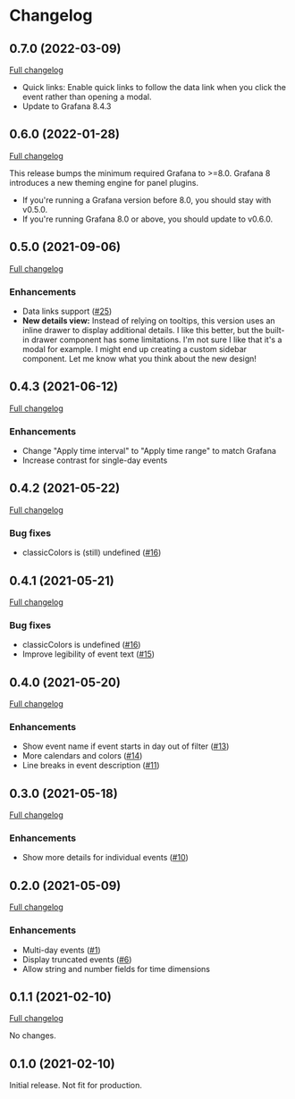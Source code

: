 # Changelog

## 0.7.0 (2022-03-09)

[Full changelog](https://github.com/marcusolsson/grafana-calendar-panel/compare/v0.6.0...v0.7.0)

- Quick links: Enable quick links to follow the data link when you click the event rather than opening a modal.
- Update to Grafana 8.4.3

## 0.6.0 (2022-01-28)

[Full changelog](https://github.com/marcusolsson/grafana-calendar-panel/compare/v0.5.0...v0.6.0)

This release bumps the minimum required Grafana to >=8.0. Grafana 8 introduces a new theming engine for panel plugins.

- If you're running a Grafana version before 8.0, you should stay with v0.5.0.
- If you're running Grafana 8.0 or above, you should update to v0.6.0.

## 0.5.0 (2021-09-06)

[Full changelog](https://github.com/marcusolsson/grafana-calendar-panel/compare/v0.4.3...v0.5.0)

### Enhancements

- Data links support ([#25](https://github.com/marcusolsson/grafana-calendar-panel/issues/25))
- **New details view:** Instead of relying on tooltips, this version uses an inline drawer to display additional details. I like this better, but the built-in drawer component has some limitations. I'm not sure I like that it's a modal for example. I might end up creating a custom sidebar component. Let me know what you think about the new design!

## 0.4.3 (2021-06-12)

[Full changelog](https://github.com/marcusolsson/grafana-calendar-panel/compare/v0.4.2...v0.4.3)

### Enhancements

- Change "Apply time interval" to "Apply time range" to match Grafana
- Increase contrast for single-day events

## 0.4.2 (2021-05-22)

[Full changelog](https://github.com/marcusolsson/grafana-calendar-panel/compare/v0.4.1...v0.4.2)

### Bug fixes

- classicColors is (still) undefined ([#16](https://github.com/marcusolsson/grafana-calendar-panel/issues/16))

## 0.4.1 (2021-05-21)

[Full changelog](https://github.com/marcusolsson/grafana-calendar-panel/compare/v0.4.0...v0.4.1)

### Bug fixes

- classicColors is undefined ([#16](https://github.com/marcusolsson/grafana-calendar-panel/issues/16))
- Improve legibility of event text ([#15](https://github.com/marcusolsson/grafana-calendar-panel/issues/15))

## 0.4.0 (2021-05-20)

[Full changelog](https://github.com/marcusolsson/grafana-calendar-panel/compare/v0.3.0...v0.4.0)

### Enhancements

- Show event name if event starts in day out of filter ([#13](https://github.com/marcusolsson/grafana-calendar-panel/issues/13))
- More calendars and colors ([#14](https://github.com/marcusolsson/grafana-calendar-panel/issues/14))
- Line breaks in event description ([#11](https://github.com/marcusolsson/grafana-calendar-panel/issues/11))

## 0.3.0 (2021-05-18)

[Full changelog](https://github.com/marcusolsson/grafana-calendar-panel/compare/v0.2.0...v0.3.0)

### Enhancements

- Show more details for individual events ([#10](https://github.com/marcusolsson/grafana-calendar-panel/issues/10))

## 0.2.0 (2021-05-09)

[Full changelog](https://github.com/marcusolsson/grafana-calendar-panel/compare/v0.1.1...v0.2.0)

### Enhancements

- Multi-day events ([#1](https://github.com/marcusolsson/grafana-calendar-panel/issues/1))
- Display truncated events ([#6](https://github.com/marcusolsson/grafana-calendar-panel/issues/6))
- Allow string and number fields for time dimensions

## 0.1.1 (2021-02-10)

[Full changelog](https://github.com/marcusolsson/grafana-calendar-panel/compare/v0.1.0...v0.1.1)

No changes.

## 0.1.0 (2021-02-10)

Initial release. Not fit for production.
